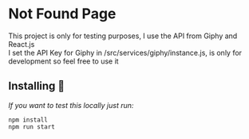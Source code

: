 # Not Found Page

This project is only for testing purposes, I use the API from Giphy and React.js<br>
I set the API Key for Giphy in /src/services/giphy/instance.js, is only for development so feel free to use it

## Installing 🚀

_If you want to test this locally just run:_


```
npm install
npm run start
```